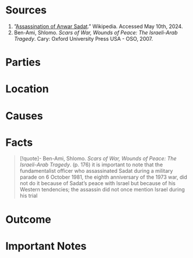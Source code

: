 # Sources
1. ”[Assassination of Anwar Sadat](https://en.m.wikipedia.org/wiki/Assassination_of_Anwar_Sadat).” Wikipedia. Accessed May 10th, 2024.
2. Ben-Ami, Shlomo. *Scars of War, Wounds of Peace: The Israeli-Arab Tragedy*. Cary: Oxford University Press USA - OSO, 2007.
# Parties
# Location
# Causes
# Facts
>[!quote]- Ben-Ami, Shlomo. *Scars of War, Wounds of Peace: The Israeli-Arab Tragedy*. (p. 176)
>it is important to note that the fundamentalist officer who assassinated Sadat during a military parade on 6 October 1981, the eighth anniversary of the 1973 war, did not do it because of Sadat’s peace with Israel but because of his Western tendencies; the assassin did not once mention Israel during his trial
# Outcome
# Important Notes
